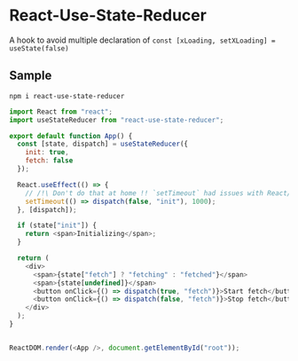 # React-Use-State-Reducer

A hook to avoid multiple declaration of `const [xLoading, setXLoading] = useState(false)`

## Sample

`npm i react-use-state-reducer`

```js
import React from "react";
import useStateReducer from "react-use-state-reducer";

export default function App() {
  const [state, dispatch] = useStateReducer({
    init: true,
    fetch: false
  });

  React.useEffect(() => {
    // /!\ Don't do that at home !! `setTimeout` had issues with React/hooks : https://medium.com/javascript-in-plain-english/usetimeout-react-hook-3cc58b94af1f
    setTimeout(() => dispatch(false, "init"), 1000);
  }, [dispatch]);

  if (state["init"]) {
    return <span>Initializing</span>;
  }

  return (
    <div>
      <span>{state["fetch"] ? "fetching" : "fetched"}</span>
      <span>{state[undefined]}</span>
      <button onClick={() => dispatch(true, "fetch")}>Start fetch</button>
      <button onClick={() => dispatch(false, "fetch")}>Stop fetch</button>
    </div>
  );
}


ReactDOM.render(<App />, document.getElementById("root"));
```

